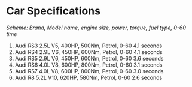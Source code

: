 # Car Specifications

*Scheme: Brand, Model name, engine size, power, torque, fuel type, 0-60 time*

1. Audi RS3 2.5L V5, 400HP, 500Nm, Petrol, 0-60 4.1 seconds
2. Audi RS4 2.9L V6, 450HP, 600Nm, Petrol, 0-60 4.1 seconds
3. Audi RS5 2.9L V6, 450HP, 600Nm, Petrol, 0-60 3.6 seconds
4. Audi RS6 4.0L V8, 600HP, 800Nm, Petrol, 0-60 3.1 seconds
5. Audi RS7 4.0L V8, 600HP, 800Nm, Petrol, 0-60 3.0 seconds
6. Audi R8 5.2L V10, 620HP, 580Nm, Petrol, 0-60 2.6 seconds
